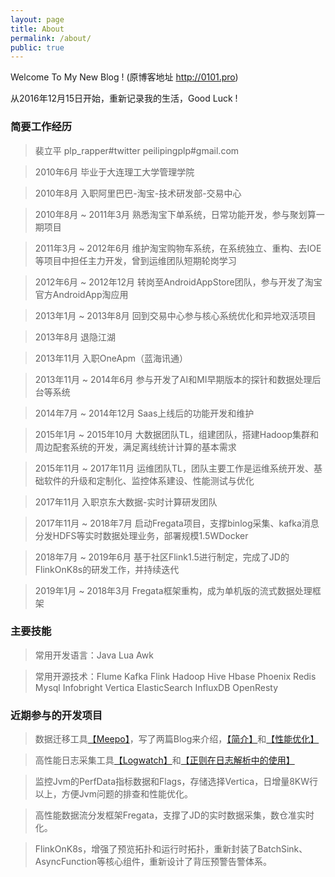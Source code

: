 ```yaml
---
layout: page
title: About
permalink: /about/
public: true
---
```


   Welcome To My New Blog ! (原博客地址 http://0101.pro) 

   从2016年12月15日开始，重新记录我的生活，Good Luck ! 

### 简要工作经历 ###

> 裴立平  plp_rapper#twitter  peilipingplp#gmail.com 

> 2010年6月			毕业于大连理工大学管理学院 

> 2010年8月			入职阿里巴巴-淘宝-技术研发部-交易中心

> 2010年8月  ~ 2011年3月	熟悉淘宝下单系统，日常功能开发，参与聚划算一期项目

> 2011年3月  ~ 2012年6月	维护淘宝购物车系统，在系统独立、重构、去IOE等项目中担任主力开发，曾到运维团队短期轮岗学习

> 2012年6月  ~ 2012年12月	转岗至AndroidAppStore团队，参与开发了淘宝官方AndroidApp淘应用

> 2013年1月  ~ 2013年8月	回到交易中心参与核心系统优化和异地双活项目

> 2013年8月			退隐江湖

> 2013年11月			入职OneApm（蓝海讯通）

> 2013年11月 ~ 2014年6月	参与开发了AI和MI早期版本的探针和数据处理后台等系统

> 2014年7月  ~ 2014年12月	Saas上线后的功能开发和维护

> 2015年1月  ~ 2015年10月	大数据团队TL，组建团队，搭建Hadoop集群和周边配套系统的开发，满足离线统计计算的基本需求

> 2015年11月 ~ 2017年11月	运维团队TL，团队主要工作是运维系统开发、基础软件的升级和定制化、监控体系建设、性能测试与优化

> 2017年11月			入职京东大数据-实时计算研发团队

> 2017年11月 ~ 2018年7月	启动Fregata项目，支撑binlog采集、kafka消息分发HDFS等实时数据处理业务，部署规模1.5WDocker

> 2018年7月  ~ 2019年6月	基于社区Flink1.5进行制定，完成了JD的FlinkOnK8s的研发工作，并持续迭代

> 2019年1月  ~ 2018年3月	Fregata框架重构，成为单机版的流式数据处理框架

### 主要技能 ###

> 常用开发语言：Java Lua Awk

> 常用开源技术：Flume Kafka Flink Hadoop Hive Hbase Phoenix Redis Mysql Infobright Vertica ElasticSearch InfluxDB OpenResty

### 近期参与的开发项目 ###

> 数据迁移工具[【Meepo】](https://github.com/peiliping/meepo)，写了两篇Blog来介绍，[【简介】](http://peiliping.github.io/blog/archivers/2017-04-18-meepo)和[【性能优化】](http://peiliping.github.io/blog/archivers/2017-05-25-batch2mysql)

> 高性能日志采集工具[【Logwatch】](https://github.com/peiliping/logwatch)和[【正则在日志解析中的使用】](http://peiliping.github.io/blog/archivers/2017-06-15-regex)

> 监控Jvm的PerfData指标数据和Flags，存储选择Vertica，日增量8KW行以上，方便Jvm问题的排查和性能优化。

> 高性能数据流分发框架Fregata，支撑了JD的实时数据采集，数仓准实时化。

> FlinkOnK8s，增强了预览拓扑和运行时拓扑，重新封装了BatchSink、AsyncFunction等核心组件，重新设计了背压预警告警体系。

